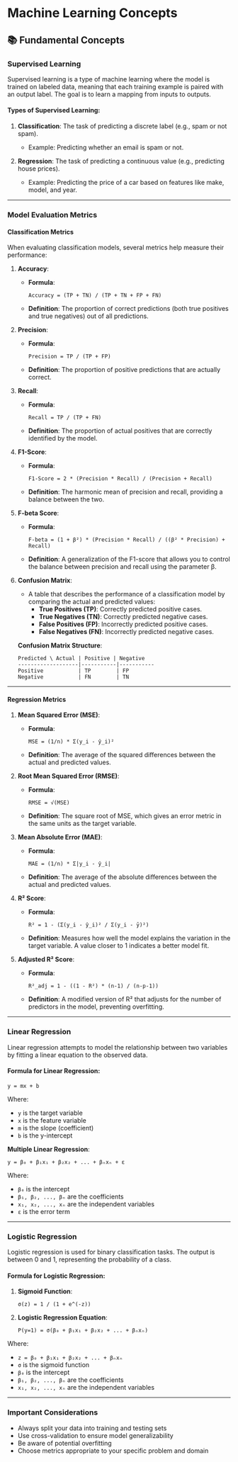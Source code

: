 # Machine Learning Concepts

## 📚 Fundamental Concepts

### Supervised Learning
Supervised learning is a type of machine learning where the model is trained on labeled data, meaning that each training example is paired with an output label. The goal is to learn a mapping from inputs to outputs.

#### Types of Supervised Learning:
1. **Classification**: The task of predicting a discrete label (e.g., spam or not spam).
   - Example: Predicting whether an email is spam or not.
   
2. **Regression**: The task of predicting a continuous value (e.g., predicting house prices).
   - Example: Predicting the price of a car based on features like make, model, and year.

---

### Model Evaluation Metrics

#### Classification Metrics
When evaluating classification models, several metrics help measure their performance:

1. **Accuracy**:
   - **Formula**: 
     ```
     Accuracy = (TP + TN) / (TP + TN + FP + FN)
     ```
   - **Definition**: The proportion of correct predictions (both true positives and true negatives) out of all predictions.

2. **Precision**:
   - **Formula**: 
     ```
     Precision = TP / (TP + FP)
     ```
   - **Definition**: The proportion of positive predictions that are actually correct.

3. **Recall**:
   - **Formula**: 
     ```
     Recall = TP / (TP + FN)
     ```
   - **Definition**: The proportion of actual positives that are correctly identified by the model.

4. **F1-Score**:
   - **Formula**: 
     ```
     F1-Score = 2 * (Precision * Recall) / (Precision + Recall)
     ```
   - **Definition**: The harmonic mean of precision and recall, providing a balance between the two.

5. **F-beta Score**:
   - **Formula**: 
     ```
     F-beta = (1 + β²) * (Precision * Recall) / ((β² * Precision) + Recall)
     ```
   - **Definition**: A generalization of the F1-score that allows you to control the balance between precision and recall using the parameter β.

6. **Confusion Matrix**:
   - A table that describes the performance of a classification model by comparing the actual and predicted values:
     - **True Positives (TP)**: Correctly predicted positive cases.
     - **True Negatives (TN)**: Correctly predicted negative cases.
     - **False Positives (FP)**: Incorrectly predicted positive cases.
     - **False Negatives (FN)**: Incorrectly predicted negative cases.

   **Confusion Matrix Structure**:
   ```
   Predicted \ Actual | Positive | Negative
   -------------------|-----------|-----------
   Positive           | TP        | FP
   Negative           | FN        | TN
   ```

---

#### Regression Metrics

1. **Mean Squared Error (MSE)**:
   - **Formula**: 
     ```
     MSE = (1/n) * Σ(y_i - ŷ_i)²
     ```
   - **Definition**: The average of the squared differences between the actual and predicted values.

2. **Root Mean Squared Error (RMSE)**:
   - **Formula**: 
     ```
     RMSE = √(MSE)
     ```
   - **Definition**: The square root of MSE, which gives an error metric in the same units as the target variable.

3. **Mean Absolute Error (MAE)**:
   - **Formula**: 
     ```
     MAE = (1/n) * Σ|y_i - ŷ_i|
     ```
   - **Definition**: The average of the absolute differences between the actual and predicted values.

4. **R² Score**:
   - **Formula**: 
     ```
     R² = 1 - (Σ(y_i - ŷ_i)² / Σ(y_i - ȳ)²)
     ```
   - **Definition**: Measures how well the model explains the variation in the target variable. A value closer to 1 indicates a better model fit.

5. **Adjusted R² Score**:
   - **Formula**: 
     ```
     R²_adj = 1 - ((1 - R²) * (n-1) / (n-p-1))
     ```
   - **Definition**: A modified version of R² that adjusts for the number of predictors in the model, preventing overfitting.

---

### Linear Regression
Linear regression attempts to model the relationship between two variables by fitting a linear equation to the observed data.

#### Formula for Linear Regression:
```
y = mx + b
```
Where:
- `y` is the target variable
- `x` is the feature variable
- `m` is the slope (coefficient)
- `b` is the y-intercept

**Multiple Linear Regression**:
```
y = β₀ + β₁x₁ + β₂x₂ + ... + βₙxₙ + ε
```
Where:
- `β₀` is the intercept
- `β₁, β₂, ..., βₙ` are the coefficients
- `x₁, x₂, ..., xₙ` are the independent variables
- `ε` is the error term

---

### Logistic Regression
Logistic regression is used for binary classification tasks. The output is between 0 and 1, representing the probability of a class.

#### Formula for Logistic Regression:
1. **Sigmoid Function**:
   ```
   σ(z) = 1 / (1 + e^(-z))
   ```

2. **Logistic Regression Equation**:
   ```
   P(y=1) = σ(β₀ + β₁x₁ + β₂x₂ + ... + βₙxₙ)
   ```
Where:
- `z = β₀ + β₁x₁ + β₂x₂ + ... + βₙxₙ`
- `σ` is the sigmoid function
- `β₀` is the intercept
- `β₁, β₂, ..., βₙ` are the coefficients
- `x₁, x₂, ..., xₙ` are the independent variables

---

### Important Considerations
- Always split your data into training and testing sets
- Use cross-validation to ensure model generalizability
- Be aware of potential overfitting
- Choose metrics appropriate to your specific problem and domain
